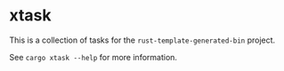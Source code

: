 <!-- cargo-sync-rdme title [[ -->
# xtask
<!-- cargo-sync-rdme ]] -->

This is a collection of tasks for the `rust-template-generated-bin` project.

See `cargo xtask --help` for more information.
